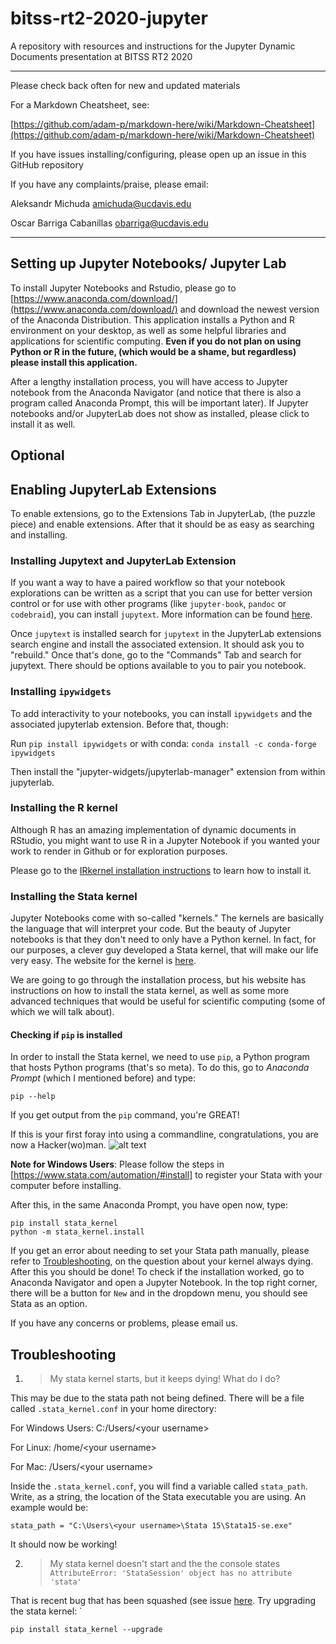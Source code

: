 # bitss-rt2-2020-jupyter
A repository with resources and instructions for the Jupyter Dynamic Documents presentation at BITSS RT2 2020

---

Please check back often for new and updated materials

For a Markdown Cheatsheet, see:

[https://github.com/adam-p/markdown-here/wiki/Markdown-Cheatsheet](https://github.com/adam-p/markdown-here/wiki/Markdown-Cheatsheet)


If you have issues installing/configuring, please open up an issue in this GitHub repository

If you have any complaints/praise, please email:

Aleksandr Michuda
amichuda@ucdavis.edu

Oscar Barriga Cabanillas
obarriga@ucdavis.edu

---

## Setting up Jupyter Notebooks/ Jupyter Lab

To install Jupyter Notebooks and Rstudio, please go to [https://www.anaconda.com/download/](https://www.anaconda.com/download/) and download the newest version of the Anaconda Distribution. This application installs a Python and R environment on your desktop, as well as some helpful libraries and applications for scientific computing. **Even if you do not plan on using Python or R in the future, (which would be a shame, but regardless) please install this application.** 

After a lengthy installation process, you will have access to Jupyter notebook from the Anaconda Navigator (and notice that there is also a program called Anaconda Prompt, this will be important later). If Jupyter notebooks and/or JupyterLab does not show as installed, please click to install it as well.

## Optional 

## Enabling JupyterLab Extensions

To enable extensions, go to the Extensions Tab in JupyterLab, (the puzzle piece) and enable extensions. After that it should be as easy as searching and installing.

### Installing Jupytext and JupyterLab Extension

If you want a way to have a paired workflow so that your notebook explorations can be written as a script that you can use for better version control or for use with other programs (like `jupyter-book`, `pandoc` or `codebraid`), you can install `jupytext`. More information can be found [here](https://github.com/mwouts/jupytext).

Once `jupytext` is installed search for `jupytext` in the JupyterLab extensions search engine and install the associated extension. It should ask you to "rebuild." Once that's done, go to the "Commands" Tab and search for jupytext. There should be options available to you to pair you notebook.

### Installing `ipywidgets`

To add interactivity to your notebooks, you can install `ipywidgets` and the associated jupyterlab extension. Before that, though:

Run `pip install ipywidgets` or with conda: `conda install -c conda-forge ipywidgets`

Then install the "jupyter-widgets/jupyterlab-manager" extension from within jupyterlab.

### Installing the R kernel

Although R has an amazing implementation of dynamic documents in RStudio, you might want to use R in a Jupyter Notebook if you wanted your work to render in Github or for exploration purposes.

Please go to the [IRkernel installation instructions](https://irkernel.github.io/installation/) to learn how to install it.

### Installing the Stata kernel 

Jupyter Notebooks come with so-called "kernels." The kernels are basically the language that will interpret your code. But the beauty of Jupyter notebooks is that they don't need to only have a Python kernel. In fact, for our purposes, a clever guy developed a Stata kernel, that will make our life very easy. The website for the kernel is [here](https://kylebarron.github.io/stata_kernel/). 

We are going to go through the installation process, but his website has instructions on how to install the stata kernel, as well as some more advanced techniques that would be useful for scientific computing (some of which we will talk about).

#### Checking if ```pip``` is installed

In order to install the Stata kernel, we need to use ```pip```, a Python program that hosts Python programs (that's so meta). To do this, go to *Anaconda Prompt* (which I mentioned before) and type:

``` 
pip --help
```

If you get output from the ```pip``` command, you're GREAT!

If this is your first foray into using a commandline, congratulations, you are now a Hacker(wo)man.
![alt text](http://peroty.com/blog/wp-content/uploads/2015/06/HACKERMAN.png "You did it!")

**Note for Windows Users**: Please follow the steps in [https://www.stata.com/automation/#install] to register your Stata with your computer before installing. 

After this, in the same Anaconda Prompt, you have open now, type:

```
pip install stata_kernel
python -m stata_kernel.install
```

If you get an error about needing to set your Stata path manually, please refer to [Troubleshooting](#Troubleshooting), on the question about your kernel always dying. After this you should be done! To check if the installation worked, go to Anaconda Navigator and open a Jupyter Notebook. In the top right corner, there will be a button for ```New``` and in the dropdown menu, you should see Stata as an option.

If you have any concerns or problems, please email us.

## Troubleshooting

1. > My stata kernel starts, but it keeps dying! What do I do?

This may be due to the stata path not being defined. There will be a file called ```.stata_kernel.conf``` in your home directory:

For Windows Users: C:/Users/\<your username\>

For Linux: /home/\<your username\>

For Mac: /Users/\<your username\>

Inside the ```.stata_kernel.conf```, you will find a variable called ```stata_path```. Write, as a string, the location of the Stata executable you are using. An example would be:

```
stata_path = "C:\Users\<your username>\Stata 15\Stata15-se.exe"
```

It should now be working!



2. > My stata kernel doesn't start and the the console states `
AttributeError: 'StataSession' object has no attribute 'stata'`

That is recent bug that has been squashed (see issue [here](https://github.com/kylebarron/stata_kernel/issues/281). Try upgrading the stata kernel: `

```
pip install stata_kernel --upgrade
```




  
